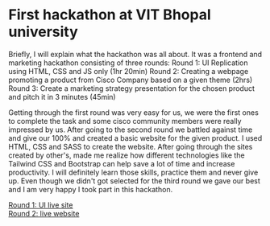 # First hackathon at VIT Bhopal university

Briefly, I will explain what the hackathon was all about. It was a frontend and marketing hackathon consisting of three rounds:
Round 1: UI Replication using HTML, CSS and JS only (1hr 20min)
Round 2: Creating a webpage promoting a product from Cisco Company based on a given theme (2hrs)
Round 3: Create a marketing strategy presentation for the chosen product and pitch it in 3 minutes (45min)

Getting through the first round was very easy for us, we were the first ones to complete the task and some cisco community members were really impressed by us.
After going to the second round we battled against time and give our 100% and created a basic website for the given product.
I used HTML, CSS and SASS to create the website. After going through the sites created by other's, made me realize how different technologies like the Tailwind CSS and Bootstrap can help save a lot of time and increase productivity. I will definitely learn those skills, practice them and never give up.
Even though we didn't got selected for the third round we gave our best and I am very happy I took part in this hackathon.

[Round 1: UI live site](https://codex-round-2-tejasav-khandelwal.netlify.app/)
<br>
[Round 2: live website](https://codex-round-2-tejasav-khandelwal.netlify.app/)
